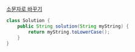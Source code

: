 [소문자로 바꾸기](https://school.programmers.co.kr/learn/courses/30/lessons/181876)
```java
class Solution {
    public String solution(String myString) {
        return myString.toLowerCase();
    }
}
```